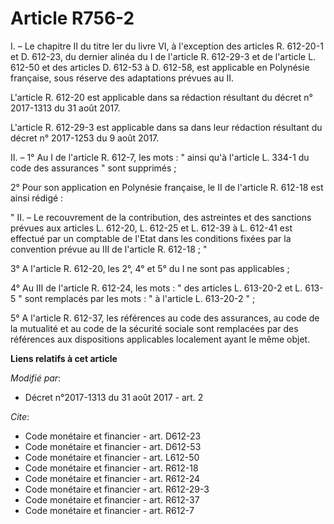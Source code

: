 # Article R756-2

I. – Le chapitre II du titre Ier du livre VI, à l'exception des articles R. 612-20-1 et D. 612-23, du dernier alinéa du I de
l'article R. 612-29-3 et de l'article L. 612-50 et des articles D. 612-53 à D. 612-58, est applicable en Polynésie française,
sous réserve des adaptations prévues au II. 

L'article R. 612-20 est applicable dans sa rédaction résultant du décret n° 2017-1313 du 31 août 2017. 

L'article R. 612-29-3 est applicable dans sa dans leur rédaction résultant du décret n° 2017-1253 du 9 août 2017. 

II. – 1° Au I de l'article R. 612-7, les mots : " ainsi qu'à l'article L. 334-1 du code des assurances " sont supprimés ; 

2° Pour son application en Polynésie française, le II de l'article R. 612-18 est ainsi rédigé : 

" II. – Le recouvrement de la contribution, des astreintes et des sanctions prévues aux articles L. 612-20, L. 612-25 et L.
612-39 à L. 612-41 est effectué par un comptable de l'Etat dans les conditions fixées par la convention prévue au III de
l'article R. 612-18 ; " 

3° A l'article R. 612-20, les 2°, 4° et 5° du I ne sont pas applicables ; 

4° Au III de l'article R. 612-24, les mots : " des articles L. 613-20-2 et L. 613-5 " sont remplacés par les mots : " à
l'article L. 613-20-2 " ; 

5° A l'article R. 612-37, les références au code des assurances, au code de la mutualité et au code de la sécurité sociale
sont remplacées par des références aux dispositions applicables localement ayant le même objet.

**Liens relatifs à cet article**

_Modifié par_:

  - Décret n°2017-1313 du 31 août 2017 - art. 2

_Cite_:

  - Code monétaire et financier - art. D612-23
  - Code monétaire et financier - art. D612-53
  - Code monétaire et financier - art. L612-50
  - Code monétaire et financier - art. R612-18
  - Code monétaire et financier - art. R612-24
  - Code monétaire et financier - art. R612-29-3
  - Code monétaire et financier - art. R612-37
  - Code monétaire et financier - art. R612-7
